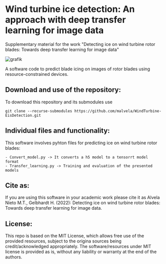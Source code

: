 # Wind turbine ice detection: An approach with deep transfer learning for image data
Supplementary material for the work "Detecting ice on wind turbine rotor blades: Towards deep transfer learning for image data"

![grafik](https://user-images.githubusercontent.com/68553692/176689481-5fc86870-d7ed-4ec5-bb98-7abaf9564dc4.png)

A software code to predict blade icing on images of rotor blades using resource-constrained devices.

## Download and use of the repository:
To download this repository and its submodules use

    git clone --recurse-submodules https://github.com/malvela/WindTurbine-EisDetection.git

## Individual files and functionality:
This software involves pyhton files for predicting ice on wind turbine rotor blades:

    - Convert_model.py -> It converts a h5 model to a tensorrt model format
    - Transfer_learning.py -> Training and evaluation of the presented models
    

## Cite as:

If you are using this software in your academic work please cite it as Alvela Nieto M.T., Gelbhardt H. (2022): Detecting ice on wind turbine rotor blades: Towards deep transfer learning for image data.

## License:

This repo is based on the MIT License, which allows free use of the provided resources, subject to the origina sources being credit/acknowledged appropriately. The software/resources under MIT license is provided as is, without any liability or warranty at the end of the authors.
